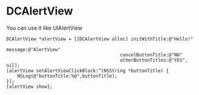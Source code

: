 DCAlertView
===========

You can use it like UIAlertView

    DCAlertView *alertView = [[DCAlertView alloc] initWithTitle:@"Hello!"
                                                        message:@"AlertView"
                                              cancelButtonTitle:@"NO"
                                              otherButtonTitles:@"YES", nil];
    [alertView setAlertViewClickBlock:^(NSString *buttonTitle) {
        NSLog(@"buttonTitle:%@",buttonTitle);
    }];
    [alertView show];

